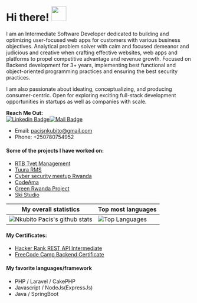 # Hi there! <img src="https://raw.githubusercontent.com/MartinHeinz/MartinHeinz/master/wave.gif" width="40px">

I am an Intermediate Software Developer dedicated to building and optimizing user-focused web apps for customers with various business objectives. Analytical problem solver with calm and focused demeanor and judicious and creative when crafting effective websites, web apps and platforms to propel competitive advantage and revenue growth. Focused on Backend development for 3+ years, implementing best functional and object-oriented programming practices and ensuring the best security practices.

I am also passionate about ideating, conceptualizing, and producing consumer-centric. Open for exploring exciting full-stack development opportunities in startups as well as companies with scale.

**Reach Me Out:<br>**
[![Linkedin Badge](https://img.shields.io/badge/-Pacis_Nkubito-0e76a8?style=flat&labelColor=0e76a8&logo=linkedin&logoColor=white)](https://www.linkedin.com/in/pacis-nkubito-986001201)[![Mail Badge](https://img.shields.io/badge/-PacisNkubito-c0392b?style=flat&labelColor=c0392b&logo=gmail&logoColor=white)](mailto:pacisnkubito@gmail.com)

- Email: [pacisnkubito@gmail.com](mailto:pacisnkubito@gmail.com)<br>
- Phone: +250780754952

#### Some of the projects I have worked on:
- [RTB Tvet Management](https://tvetmanagement.rtb.gov.rw/)<br>
- [Tuura RMS](https://tuura-frontend.netlify.app)<br>
- [Cyber security meetup Rwanda](http://cybersecuritymeetup.rw/)<br>
- [CodeAma](http://codeama-frontend.vercel.app/)<br>
- [Green Rwanda Project](https://green-rwanda.vercel.app/)<br>
- [Ski Studio](https://skidesign.xyz/)<br>

|My overall statistics|Top most languages |
|------------------|------------------|
|![Nkubito Pacis's github stats](https://github-readme-stats.vercel.app/api?username=N-pacis&show_icons=true&hide_border=true&count_private=true&theme=tokyonight)|![Top Languages](https://github-readme-stats.vercel.app/api/top-langs/?username=N-pacis&langs_count=5&hide_border=true&theme=tokyonight&layout=compact)|

#### My Certificates:
- [Hacker Rank REST API Intermediate](https://www.hackerrank.com/certificates/f428b2e78ac8)<br>
- [FreeCode Camp Backend Certificate](https://freecodecamp.org/certification/pacis30/back-end-development-and-apis)<br>

#### My favorite languages/framework
- PHP / Laravel / CakePHP
- Javascript / NodeJs(ExpressJs)
- Java / SpringBoot

